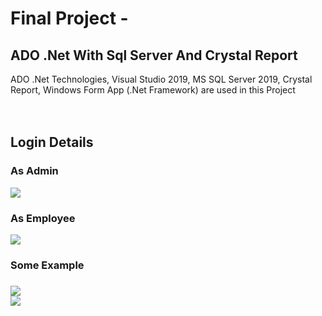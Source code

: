 # Final Project - 
## ADO .Net With Sql Server And Crystal Report
ADO .Net Technologies, Visual Studio 2019, MS SQL Server 2019, Crystal Report, Windows Form App (.Net Framework)  are used in this Project
<br />
<br />
<br />
<h2>Login Details</h3>
<h3>As Admin</h3>
<img src="https://github.com/mmrradif/FinalProject_ADO.NetWithSqlServerAndCrystalReport/blob/66f28d2734a625829a5cf016b70d69283abb87a3/Images/Admins.png" />
<h3>As Employee</h3>
<img src="https://github.com/mmrradif/FinalProject_ADO.NetWithSqlServerAndCrystalReport/blob/66f28d2734a625829a5cf016b70d69283abb87a3/Images/Employees.png" />
<br />
<h3>Some Example<h3/>
<img src="https://github.com/mmrradif/FinalProject_ADO.NetWithSqlServerAndCrystalReport/blob/66f28d2734a625829a5cf016b70d69283abb87a3/Images/AdminLogin.png" />
<br />
<img src="https://github.com/mmrradif/FinalProject_ADO.NetWithSqlServerAndCrystalReport/blob/66f28d2734a625829a5cf016b70d69283abb87a3/Images/EmployeeLogin.png" />

